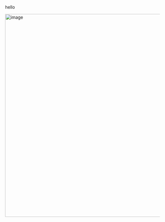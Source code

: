 hello

<img width="658" alt="image" src="https://github.com/ainurasyikin/SQL/assets/116057562/06f81bcb-85c1-4a59-aa52-5cc32a062102">
